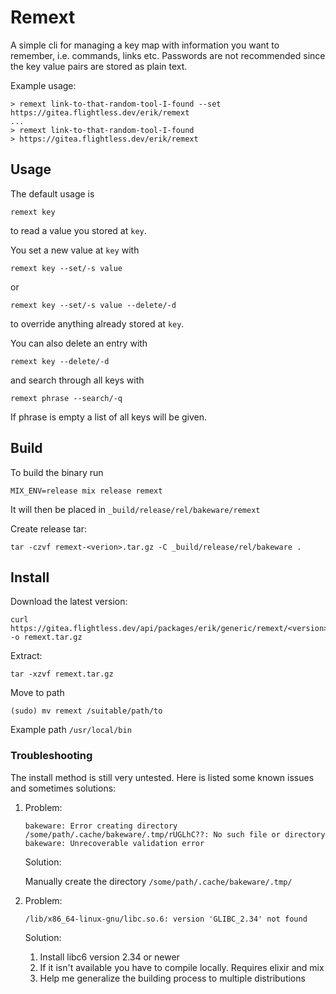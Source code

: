 # Remext

A simple cli for managing a key map with information you want to remember, i.e. commands, links etc. Passwords are not recommended since the key value pairs are stored as plain text.

Example usage:

```
> remext link-to-that-random-tool-I-found --set https://gitea.flightless.dev/erik/remext
...
> remext link-to-that-random-tool-I-found
> https://gitea.flightless.dev/erik/remext
```

## Usage

The default usage is

```
remext key
```

to read a value you stored at `key`.

You set a new value at `key` with

```
remext key --set/-s value
```

or

```
remext key --set/-s value --delete/-d
```

to override anything already stored at `key`.

You can also delete an entry with

```
remext key --delete/-d
```

and search through all keys with

```
remext phrase --search/-q
```

If phrase is empty a list of all keys will be given.

## Build

To build the binary run

```
MIX_ENV=release mix release remext
```

It will then be placed in `_build/release/rel/bakeware/remext`

Create release tar:

```
tar -czvf remext-<verion>.tar.gz -C _build/release/rel/bakeware .
```

## Install

Download the latest version:

```
curl https://gitea.flightless.dev/api/packages/erik/generic/remext/<version>/remext.tar.gz -o remext.tar.gz
```

Extract:

```
tar -xzvf remext.tar.gz
```

Move to path

```
(sudo) mv remext /suitable/path/to
```

Example path `/usr/local/bin`

### Troubleshooting

The install method is still very untested. Here is listed some known issues and sometimes solutions:

1. Problem:

   ```
   bakeware: Error creating directory /some/path/.cache/bakeware/.tmp/rUGLhC??: No such file or directory
   bakeware: Unrecoverable validation error
   ```

   Solution:

   Manually create the directory `/some/path/.cache/bakeware/.tmp/`

2. Problem:
   ```
   /lib/x86_64-linux-gnu/libc.so.6: version 'GLIBC_2.34' not found
   ```
   Solution:
   1. Install libc6 version 2.34 or newer
   2. If it isn't available you have to compile locally. Requires elixir and mix
   3. Help me generalize the building process to multiple distributions
